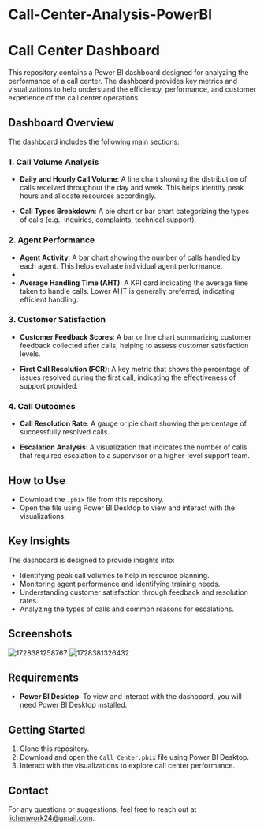 # Call-Center-Analysis-PowerBI
# Call Center Dashboard

This repository contains a Power BI dashboard designed for analyzing the performance of a call center. The dashboard provides key metrics and visualizations to help understand the efficiency, performance, and customer experience of the call center operations.

## Dashboard Overview

The dashboard includes the following main sections:

### 1. Call Volume Analysis
- **Daily and Hourly Call Volume**: A line chart showing the distribution of calls received throughout the day and week. This helps identify peak hours and allocate resources accordingly.
 
- **Call Types Breakdown**: A pie chart or bar chart categorizing the types of calls (e.g., inquiries, complaints, technical support).

### 2. Agent Performance
- **Agent Activity**: A bar chart showing the number of calls handled by each agent. This helps evaluate individual agent performance.
- 
- **Average Handling Time (AHT)**: A KPI card indicating the average time taken to handle calls. Lower AHT is generally preferred, indicating efficient handling.

### 3. Customer Satisfaction
- **Customer Feedback Scores**: A bar or line chart summarizing customer feedback collected after calls, helping to assess customer satisfaction levels.
  
- **First Call Resolution (FCR)**: A key metric that shows the percentage of issues resolved during the first call, indicating the effectiveness of support provided.

### 4. Call Outcomes
- **Call Resolution Rate**: A gauge or pie chart showing the percentage of successfully resolved calls.

- **Escalation Analysis**: A visualization that indicates the number of calls that required escalation to a supervisor or a higher-level support team.

## How to Use

- Download the `.pbix` file from this repository.
- Open the file using Power BI Desktop to view and interact with the visualizations.

## Key Insights
The dashboard is designed to provide insights into:
- Identifying peak call volumes to help in resource planning.
- Monitoring agent performance and identifying training needs.
- Understanding customer satisfaction through feedback and resolution rates.
- Analyzing the types of calls and common reasons for escalations.

## Screenshots
![1728381258767](https://github.com/user-attachments/assets/c24fe278-8ca6-4cfa-9f21-d2f716b07b51)
![1728381326432](https://github.com/user-attachments/assets/71a1bcf9-6dd5-4d53-9875-e583b1bd9dce)

## Requirements
- **Power BI Desktop**: To view and interact with the dashboard, you will need Power BI Desktop installed.

## Getting Started
1. Clone this repository.
2. Download and open the `Call Center.pbix` file using Power BI Desktop.
3. Interact with the visualizations to explore call center performance.

## Contact
For any questions or suggestions, feel free to reach out at lichenwork24@gmail.com.
